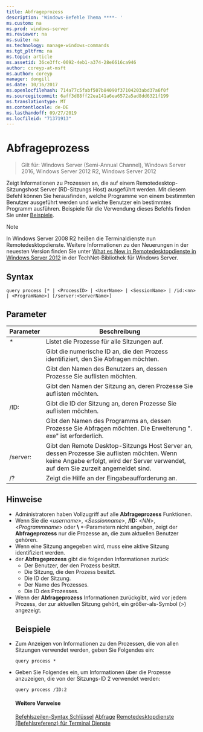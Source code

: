 ```yaml
---
title: Abfrageprozess
description: 'Windows-Befehle Thema ****- '
ms.custom: na
ms.prod: windows-server
ms.reviewer: na
ms.suite: na
ms.technology: manage-windows-commands
ms.tgt_pltfrm: na
ms.topic: article
ms.assetid: 36ce3ffc-0092-4eb1-a374-28e6616ca946
author: coreyp-at-msft
ms.author: coreyp
manager: dongill
ms.date: 10/16/2017
ms.openlocfilehash: 714a77c5fabf507b84090f37104203abd37a6f0f
ms.sourcegitcommit: 6aff3d88ff22ea141a6ea6572a5ad8dd6321f199
ms.translationtype: MT
ms.contentlocale: de-DE
ms.lasthandoff: 09/27/2019
ms.locfileid: "71371913"
---
```

# <a name="query-process"></a>Abfrageprozess

>Gilt für: Windows Server (Semi-Annual Channel), Windows Server 2016, Windows Server 2012 R2, Windows Server 2012

Zeigt Informationen zu Prozessen an, die auf einem Remotedesktop-Sitzungshost Server (RD-Sitzungs Host) ausgeführt werden.
Mit diesem Befehl können Sie herausfinden, welche Programme von einem bestimmten Benutzer ausgeführt werden und welche Benutzer ein bestimmtes Programm ausführen.
Beispiele für die Verwendung dieses Befehls finden Sie unter [Beispiele](#BKMK_examples).
> [!NOTE]
> In Windows Server 2008 R2 heißen die Terminaldienste nun Remotedesktopdienste. Weitere Informationen zu den Neuerungen in der neuesten Version finden Sie unter [What es New in Remotedesktopdienste in Windows Server 2012](https://technet.microsoft.com/library/hh831527) in der TechNet-Bibliothek für Windows Server.
> ## <a name="syntax"></a>Syntax
> ```
> query process [* | <ProcessID> | <UserName> | <SessionName> | /id:<nn> | <ProgramName>] [/server:<ServerName>]
> ```
> ## <a name="parameters"></a>Parameter
> 
> |      Parameter       |                                                                 Beschreibung                                                                  |
> |----------------------|----------------------------------------------------------------------------------------------------------------------------------------------|
> |          \*          |                                                    Listet die Prozesse für alle Sitzungen auf.                                                     |
> |     <ProcessID>      |                                   Gibt die numerische ID an, die den Prozess identifiziert, den Sie Abfragen möchten.                                   |
> |      <UserName>      |                                       Gibt den Namen des Benutzers an, dessen Prozesse Sie auflisten möchten.                                       |
> |    <SessionName>     |                                     Gibt den Namen der Sitzung an, deren Prozesse Sie auflisten möchten.                                      |
> |       /ID:<nn>       |                                      Gibt die ID der Sitzung an, deren Prozesse Sie auflisten möchten.                                       |
> |    <ProgramName>     |                     Gibt den Namen des Programms an, dessen Prozesse Sie Abfragen möchten. Die Erweiterung ". exe" ist erforderlich.                     |
> | /server:<ServerName> | Gibt den Remote Desktop-Sitzungs Host Server an, dessen Prozesse Sie auflisten möchten. Wenn keine Angabe erfolgt, wird der Server verwendet, auf dem Sie zurzeit angemeldet sind. |
> |          /?          |                                                     Zeigt die Hilfe an der Eingabeaufforderung an.                                                     |
> 
> ## <a name="remarks"></a>Hinweise
> - Administratoren haben Vollzugriff auf alle **Abfrageprozess** Funktionen.
> - Wenn Sie die <*username*>, <*Sessionname*>, **/ID:** <*NN*>, <*Programmname*> oder **\\** *-Parametern nicht angeben, zeigt der **Abfrageprozess** nur die Prozesse an, die zum aktuellen Benutzer gehören.
> - Wenn eine Sitzung angegeben wird, muss eine aktive Sitzung identifiziert werden.
> - der **Abfrageprozess** gibt die folgenden Informationen zurück:
>   -   Der Benutzer, der den Prozess besitzt.
>   -   Die Sitzung, die den Prozess besitzt.
>   -   Die ID der Sitzung.
>   -   Der Name des Prozesses.
>   -   Die ID des Prozesses.
> - Wenn der **Abfrageprozess** Informationen zurückgibt, wird vor jedem Prozess, der zur aktuellen Sitzung gehört, ein größer-als-Symbol (>) angezeigt.
>   ## <a name="BKMK_examples"></a>Beispiele
> - Zum Anzeigen von Informationen zu den Prozessen, die von allen Sitzungen verwendet werden, geben Sie Folgendes ein:
>   ```
>   query process *
>   ```
> - Geben Sie Folgendes ein, um Informationen über die Prozesse anzuzeigen, die von der Sitzungs-ID 2 verwendet werden:
>   ```
>   query process /ID:2
>   ```
>   #### <a name="additional-references"></a>Weitere Verweise
>   [Befehlszeilen-Syntax Schlüssel](command-line-syntax-key.md)
>   [Abfrage](query.md)
>   [Remotedesktopdienste &#40;Befehlsreferenz&#41; für Terminal Dienste](remote-desktop-services-terminal-services-command-reference.md)
